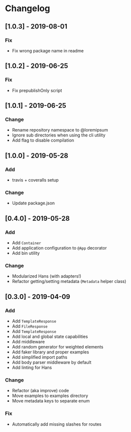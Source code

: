 # Changelog

## [1.0.3] - 2019-08-01
### Fix
- Fix wrong package name in readme

## [1.0.2] - 2019-06-25
### Fix
- Fix prepublishOnly script

## [1.0.1] - 2019-06-25
### Change
- Rename repository namespace to @loremipsum
- Ignore sub directories when using the cli utility
- Add flag to disable compilation

## [1.0.0] - 2019-05-28
### Add
- travis + coveralls setup

### Change
- Update package.json

## [0.4.0] - 2019-05-28
### Add
- Add `Container`
- Add application configuration to `@App` decorator
- Add bin utility

### Change
- Modularized Hans (with adapters!)
- Refactor getting/setting metadata (`Metadata` helper class)

## [0.3.0] - 2019-04-09
### Add
- Add `TemplateResponse`
- Add `FileResponse`
- Add `TemplateResponse`
- Add local and global state capabilities
- Add middleware
- Add random generator for weighted elements
- Add faker library and proper examples
- Add simplified import paths
- Add body parser middleware by default
- Add linting for Hans

### Change
- Refactor (aka improve) code
- Move examples to examples directory
- Move metadata keys to separate enum

### Fix
- Automatically add missing slashes for routes

